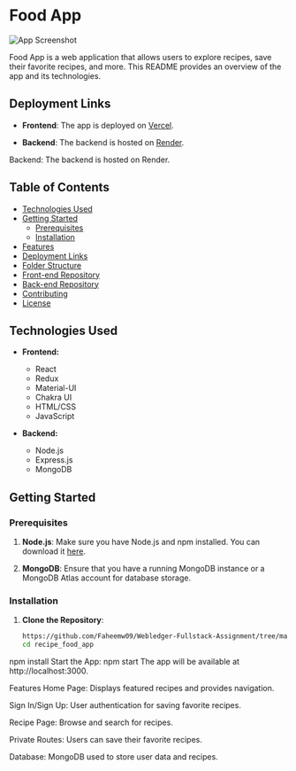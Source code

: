 # Food App

![App Screenshot](file:///C:/Users/fahee/OneDrive/Desktop/web.png)

Food App is a web application that allows users to explore recipes, save their favorite recipes, and more. This README provides an overview of the app and its technologies.
## Deployment Links

- **Frontend**: The app is deployed on [Vercel](https://recipe-food-app-lime.vercel.app/).

- **Backend**: The backend is hosted on [Render](https://back-api-gw25.onrender.com/).


Backend: The backend is hosted on Render.
## Table of Contents

- [Technologies Used](#technologies-used)
- [Getting Started](#getting-started)
  - [Prerequisites](#prerequisites)
  - [Installation](#installation)
- [Features](#features)
- [Deployment Links](#deployment-links)
- [Folder Structure](#folder-structure)
- [Front-end Repository](#front-end-repository)
- [Back-end Repository](#back-end-repository)
- [Contributing](#contributing)
- [License](#license)

## Technologies Used

- **Frontend:**
  - React
  - Redux
  - Material-UI
  - Chakra UI
  - HTML/CSS
  - JavaScript

- **Backend:**
  - Node.js
  - Express.js
  - MongoDB

## Getting Started

### Prerequisites

1. **Node.js**: Make sure you have Node.js and npm installed. You can download it [here](https://nodejs.org/).

2. **MongoDB**: Ensure that you have a running MongoDB instance or a MongoDB Atlas account for database storage.

### Installation

1. **Clone the Repository**:
   ```bash
   https://github.com/Faheemw09/Webledger-Fullstack-Assignment/tree/master
   cd recipe_food_app


npm install
Start the App:
npm start
The app will be available at http://localhost:3000.

Features
Home Page: Displays featured recipes and provides navigation.

Sign In/Sign Up: User authentication for saving favorite recipes.

Recipe Page: Browse and search for recipes.

Private Routes: Users can save their favorite recipes.

Database: MongoDB used to store user data and recipes.

